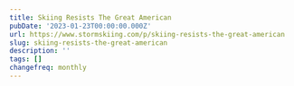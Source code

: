 ```yaml
---
title: Skiing Resists The Great American
pubDate: '2023-01-23T00:00:00.000Z'
url: https://www.stormskiing.com/p/skiing-resists-the-great-american
slug: skiing-resists-the-great-american
description: ''
tags: []
changefreq: monthly
---
```


<!-- Add post content below -->
